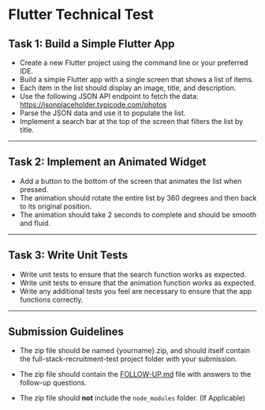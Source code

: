 # Flutter Technical Test

## Task 1: Build a Simple Flutter App
* Create a new Flutter project using the command line or your preferred IDE.
* Build a simple Flutter app with a single screen that shows a list of items.
* Each item in the list should display an image, title, and description.
* Use the following JSON API endpoint to fetch the data: https://jsonplaceholder.typicode.com/photos
* Parse the JSON data and use it to populate the list.
* Implement a search bar at the top of the screen that filters the list by title.

----

## Task 2: Implement an Animated Widget
* Add a button to the bottom of the screen that animates the list when pressed.
* The animation should rotate the entire list by 360 degrees and then back to its original position.
* The animation should take 2 seconds to complete and should be smooth and fluid.

----

## Task 3: Write Unit Tests
* Write unit tests to ensure that the search function works as expected.
* Write unit tests to ensure that the animation function works as expected.
* Write any additional tests you feel are necessary to ensure that the app functions correctly.

----

## Submission Guidelines

* The zip file should be named {yourname}.zip, and should itself contain the full-stack-recruitment-test project folder with your submission.

* The zip file should contain the [FOLLOW-UP.md](./FOLLOW-UP.md) file with answers to the follow-up questions.

* The zip file should **not** include the `node_modules` folder. (If Applicable)

